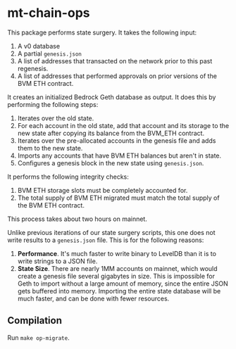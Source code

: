 # mt-chain-ops

This package performs state surgery. It takes the following input:

1. A v0 database
2. A partial `genesis.json`
3. A list of addresses that transacted on the network prior to this past regenesis.
4. A list of addresses that performed approvals on prior versions of the BVM ETH contract.

It creates an initialized Bedrock Geth database as output. It does this by performing the following steps:

1. Iterates over the old state.
2. For each account in the old state, add that account and its storage to the new state after copying its balance from the BVM_ETH contract.
3. Iterates over the pre-allocated accounts in the genesis file and adds them to the new state.
4. Imports any accounts that have BVM ETH balances but aren't in state.
5. Configures a genesis block in the new state using `genesis.json`.

It performs the following integrity checks:

1. BVM ETH storage slots must be completely accounted for.
2. The total supply of BVM ETH migrated must match the total supply of the BVM ETH contract.

This process takes about two hours on mainnet.

Unlike previous iterations of our state surgery scripts, this one does not write results to a `genesis.json` file. This is for the following reasons:

1. **Performance**. It's much faster to write binary to LevelDB than it is to write strings to a JSON file.
2. **State Size**. There are nearly 1MM accounts on mainnet, which would create a genesis file several gigabytes in size. This is impossible for Geth to import without a large amount of memory, since the entire JSON gets buffered into memory. Importing the entire state database will be much faster, and can be done with fewer resources.

## Compilation

Run `make op-migrate`.

